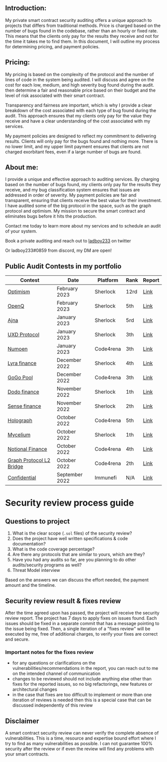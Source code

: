 ## Introduction:

My private smart contract security auditing offers a unique approach to projects that differs from traditional methods. Price is charged based on the number of bugs found in the codebase, rather than an hourly or fixed rate. This means that the clients only pay for the results they receive and not for the time it takes me to find them. In this document, I will outline my process for determining pricing, and payment policies.

## Pricing:

My pricing is based on the complexity of the protocol and the number of lines of code in the system being audited. I will discuss and agree on the cost for each low, medium, and high severity bug found during the audit. then determine a fair and reasonable price based on their budget and the level of risk associated with their smart contract.

Transparency and fairness are important, which is why I provide a clear breakdown of the cost associated with each type of bug found during the audit. This approach ensures that my clients only pay for the value they receive and have a clear understanding of the cost associated with my services.

My payment policies are designed to reflect my commitment to delivering results. Clients will only pay for the bugs found and nothing more. There is no lower limit, and my upper limit payment ensures that clients are not charged exorbitant fees, even if a large number of bugs are found.

## About me:

I provide a unique and effective approach to auditing services. By charging based on the number of bugs found, my clients only pay for the results they receive, and my bug classification system ensures that issues are addressed in order of severity. My payment policies are fair and transparent, ensuring that clients receive the best value for their investment. I have audited some of the big protocol in the space, such as the graph protocol and optimism. My mission to secure the smart contract and eliminates bugs before it hits the production.

Contact me today to learn more about my services and to schedule an audit of your system.

Book a private auditing and reach out to [ladboy233](https://twitter.com/Xc1008Cui) on twitter

Or ladboy233#0859 from discord, my DM are open!

## Public Audit Contests in my portfolio

| Contest                                                                                          | Date          | Platform  | Rank   | Report                                                 |
| ------------------------------------------------------------------------------------------------ | ------------- | --------- | ------ | ------------------------------------------------------ |
| [Optimism](https://app.sherlock.xyz/audits/contests/38)                                         | February 2023 | Sherlock  | 12rd  | [Link](https://app.sherlock.xyz/audits/contests/38)    | |
| [OpenQ](https://app.sherlock.xyz/audits/contests/39)                                      | February 2023  | Sherlock  | 5th    | [Link](https://app.sherlock.xyz/audits/contests/39)    |
| [Ajna](https://app.sherlock.xyz/audits/contests/32)                                              | January 2023  | Sherlock  | 5rd  | [Link](https://app.sherlock.xyz/audits/contests/32)    |
| [UXD Protocol](https://app.sherlock.xyz/audits/contests/33)                                      | January 2023  | Sherlock  | 3th    | [Link](https://app.sherlock.xyz/audits/contests/33)    |
| [Numoen](https://code4rena.com/contests/2023-01-numoen-contest)                                      | January 2023  | Code4rena  | 3th    | [Link](https://code4rena.com/contests/2023-01-numoen-contest)    |
| [Lyra finance](https://app.sherlock.xyz/audits/contests/29)                                           | December 2022  | Sherlock  | 4th    | [Link](https://app.sherlock.xyz/audits/contests/29)     |
| [GoGo Pool](https://code4rena.com/contests/2022-12-gogopool-contest)                                           | December 2022  | Code4rena  | 3th    | [Link](https://code4rena.com/contests/2022-12-gogopool-contest)     |
| [Dodo finance](https://app.sherlock.xyz/audits/contests/21)                                           | November 2022  | Sherlock  | 1th    | [Link](https://app.sherlock.xyz/audits/contests/21)     |
| [Sense finance](https://app.sherlock.xyz/audits/contests/19)                                           | November 2022  | Sherlock  | 2th    | [Link](https://app.sherlock.xyz/audits/contests/19)     |
| [Holograph](https://code4rena.com/contests/2022-10-holograph-contest)                                           | October 2022  | Code4rena  | 5th    | [Link](https://code4rena.com/contests/2022-10-holograph-contest)     |
| [Mycelium](https://app.sherlock.xyz/audits/contests/7)                                           | October 2022  | Sherlock  | 1th    | [Link](https://app.sherlock.xyz/audits/contests/7)     
| [Notional Finance](https://app.sherlock.xyz/audits/contests/52)                              | October 2022  | Code4rena | 4th    | [Link](https://app.sherlock.xyz/audits/contests/52) |
| [Graph Protocol L2 Bridge](https://code4rena.com/contests/2022-10-the-graph-l2-bridge-contest)                              | October 2022  | Code4rena | 2th    | [Link](https://code4rena.com/contests/2022-10-the-graph-l2-bridge-contest) |
| [Confidential](https://immunefi.com/explore/)                          | September 2022  | Immunefi | N/A    | [Link](https://immunefi.com/explore/) |


# Security review process guide

## Questions to project

1. What is the clear scope (`.sol` files) of the security review?
2. Does the project have well written specifications & code documentation?
3. What is the code coverage percentage?
4. Are there any protocols that are similar to yours, which are they?
5. Have you had any audits so far, are you planning to do other audits/security programs as well?
6. Threat Model interview

Based on the answers we can discuss the effort needed, the payment amount and the timeline.

## Security review result & fixes review

After the time agreed upon has passed, the project will receive the security review report. The project has 7 days to apply fixes on issues found. Each issues should be fixed in a separate commit that has a message pointing to the issue being fixed. Then, a single iteration of a "fixes review" will be executed by me, free of additional charges, to verify your fixes are correct and secure.

### Important notes for the fixes review

- for any questions or clarifications on the vulnerabilities/recommendations in the report, you can reach out to me on the intended channel of communication
- changes to be reviewed should not include anything else other than fixes for the reported issues, so no big refactorings, new features or architectural changes
- in the case that fixes are too difficult to implement or more than one iteration of reviews is needed then this is a special case that can be discussed independently of this review

## Disclaimer

A smart contract security review can never verify the complete absence of vulnerabilities. This is a time, resource and expertise bound effort where I try to find as many vulnerabilities as possible. I can not guarantee 100% security after the review or if even the review will find any problems with your smart contracts.
